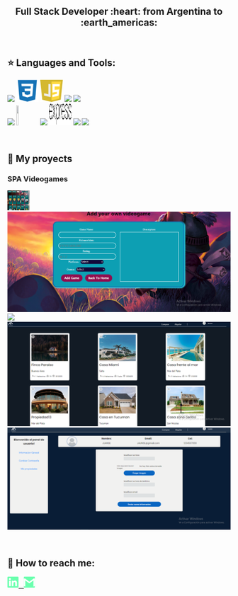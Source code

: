 <h2 align="center">
Full Stack Developer :heart: from Argentina to :earth_americas:
</h2>

&nbsp;&nbsp;


## :star: Languages and Tools:

<p>
  <code><img width="10%" src="https://www.vectorlogo.zone/logos/w3_html5/w3_html5-ar21.svg"></code>
  <code><img width="10%" height="50px" src="https://github.com/Botsi1/Botsi1/blob/main/Logos/1200px-Devicon-css3-plain.svg.png"></code>
  <code><img width="10%" height="50px" src="https://github.com/Botsi1/Botsi1/blob/main/Logos/javascript-1.svg"></code>
  <code><img width="10%" src="https://www.vectorlogo.zone/logos/git-scm/git-scm-ar21.svg"></code>
  <code><img width="10%" src="https://www.vectorlogo.zone/logos/getbootstrap/getbootstrap-ar21.svg"></code>

  <br />
  <code><img width="10%" src="https://www.vectorlogo.zone/logos/reactjs/reactjs-ar21.svg"></code>
  <code><img width="10%" height="45" src="https://cdn.worldvectorlogo.com/logos/redux.svg"></code>
  <code><img width="10%" src="https://www.vectorlogo.zone/logos/nodejs/nodejs-ar21.svg"></code>
  <code><img  width="10%" height="50px" src="https://github.com/Botsi1/Botsi1/blob/main/Logos/expressjs.svg"></code>
  <code><img width="10%" src="https://www.vectorlogo.zone/logos/postgresql/postgresql-ar21.svg"></code>
  <code><img width="10%" src="https://www.vectorlogo.zone/logos/sequelizejs/sequelizejs-ar21.svg"></code>
  <br />
</p>

&nbsp;

## :pushpin: My proyects
<h3>SPA Videogames</h3>
<p>
  <a><img width="10%" height="45" src="https://github.com/Botsi1/Botsi1/blob/main/Images/Videogames/Captura%20de%20pantalla%202022-11-08%20224508.png"></a>
  <a><img src="https://github.com/Botsi1/Botsi1/blob/main/Images/Videogames/Captura%20de%20pantalla%202022-11-08%20224612.png"></a>
  <a><img src="https://github.com/Botsi1/Botsi1/blob/main/Images/Videogames/Captura%20de%20pantalla%202022-11-08%20224612.png></a>
</p>

<h3>Henry Bienes Raices</h3>
<p>
  <a><img src="https://github.com/Botsi1/Botsi1/blob/main/Images/Henry-Bienes-Raices/Captura%20de%20pantalla%202022-11-08%20224926.png"></a>
  <a><img src="https://github.com/Botsi1/Botsi1/blob/main/Images/Henry-Bienes-Raices/Captura%20de%20pantalla%202022-11-08%20225032.png"></a>
  <a><img src="https://github.com/Botsi1/Botsi1/blob/main/Images/Henry-Bienes-Raices/Captura%20de%20pantalla%202022-11-08%20225339.png"></a>
</p> 
&nbsp;

## :paperclip: How to reach me:
<span >
<a href="https://www.linkedin.com/in/bautista-moreiro/" ><img width="5%" src="https://github.com/Botsi1/Botsi1/blob/main/Logos/linkedin-icon.png"> &nbsp;
<a href="mailto:bmoreiro@gmail.com" ><img width="5%" src="https://github.com/Botsi1/Botsi1/blob/main/Logos/gmail-icon%20green.png">
</span>

